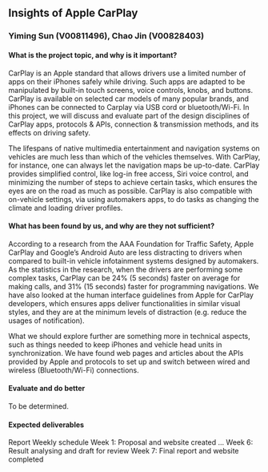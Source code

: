 ## Insights of Apple CarPlay
### Yiming Sun (V00811496), Chao Jin (V00828403)
#### What is the project topic, and why is it important?
CarPlay is an Apple standard that allows drivers use a limited number of apps on their iPhones safely while driving. Such apps are adapted to be manipulated by built-in touch screens, voice controls, knobs, and buttons. CarPlay is available on selected car models of many popular brands, and iPhones can be connected to Carplay via USB cord or bluetooth/Wi-Fi. In this project, we will discuss and evaluate part of the design disciplines of CarPlay apps, protocols & APIs, connection & transmission methods, and its effects on driving safety.

The lifespans of native multimedia entertainment and navigation systems on vehicles are much less than which of the vehicles themselves. With CarPlay, for instance, one can always let the navigation maps be up-to-date. CarPlay provides simplified control, like log-in free access, Siri voice control, and minimizing the number of steps to achieve certain tasks, which ensures the eyes are on the road as much as possible. CarPlay is also compatible with on-vehicle settings, via using automakers apps, to do tasks as changing the climate and loading driver profiles.

#### What has been found by us, and why are they not sufficient?
According to a research from the AAA Foundation for Traffic Safety, Apple CarPlay and Google’s Android Auto are less distracting to drivers when compared to built-in vehicle infotainment systems designed by automakers. As the statistics in the research, when the drivers are performing some complex tasks, CarPlay can be 24% (5 seconds) faster on average for making calls, and 31% (15 seconds) faster for programming navigations. We have also looked at the human interface guidelines from Apple for CarPlay developers, which ensures apps deliver functionalities in similar visual styles, and they are at the minimum levels of distraction (e.g. reduce the usages of notification). 

What we should explore further are something more in technical aspects, such as things needed to keep iPhones and vehicle head units in synchronization. We have found web pages and articles about the APIs provided by Apple and protocols to set up and switch between wired and wireless (Bluetooth/Wi-Fi) connections.

#### Evaluate and do better
To be determined.

#### Expected deliverables
Report
Weekly schedule
	Week 1: Proposal and website created
	...
	Week 6: Result analysing and draft for review
	Week 7: Final report and website completed
